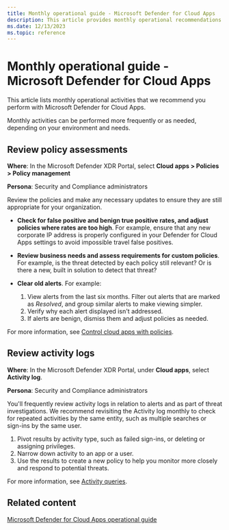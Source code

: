 ```yaml
---
title: Monthly operational guide - Microsoft Defender for Cloud Apps
description: This article provides monthly operational recommendations to help security operations teams to plan and run security activities.
ms.date: 12/13/2023
ms.topic: reference
---
```


# Monthly operational guide - Microsoft Defender for Cloud Apps

This article lists monthly operational activities that we recommend you perform with Microsoft Defender for Cloud Apps.

Monthly activities can be performed more frequently or as needed, depending on your environment and needs.

## Review policy assessments

**Where**: In the Microsoft Defender XDR Portal, select **Cloud apps > Policies > Policy management**

**Persona**: Security and Compliance administrators

Review the policies and make any necessary updates to ensure they are still appropriate for your organization.

- **Check for false positive and benign true positive rates, and adjust policies where rates are too high**. For example, ensure that any new corporate IP address is properly configured in your Defender for Cloud Apps settings to avoid impossible travel false positives.

- **Review business needs and assess requirements for custom policies**. For example, is the threat detected by each policy still relevant? Or is there a new, built in solution to detect that threat?

- **Clear old alerts**. For example:

    1. View alerts from the last six months. Filter out alerts that are marked as *Resolved*, and group similar alerts to make viewing simpler.
    1. Verify why each alert displayed isn't addressed.
    1. If alerts are benign, dismiss them and adjust policies as needed.

For more information, see [Control cloud apps with policies](../control-cloud-apps-with-policies.md).

## Review activity logs

**Where**: In the Microsoft Defender XDR Portal, under **Cloud apps**, select **Activity log**.

**Persona**: Security and Compliance administrators

You'll frequently review activity logs in relation to alerts and as part of threat investigations. We recommend revisiting the Activity log monthly to check for repeated activities by the same entity, such as multiple searches or sign-ins by the same user.

1. Pivot results by activity type, such as failed sign-ins, or deleting or assigning privileges.
1. Narrow down activity to an app or a user.
1. Use the results to create a new policy to help you monitor more closely and respond to potential threats.

For more information, see [Activity queries](../activity-filters-queries.md#activity-queries).

## Related content

[Microsoft Defender for Cloud Apps operational guide](mda-ops-guide.md)

